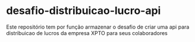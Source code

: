 # desafio-distribuicao-lucro-api
Este repositório tem por função armazenar o desafio de criar uma api para distribuicao de lucros da empresa XPTO para seus colaboradores

